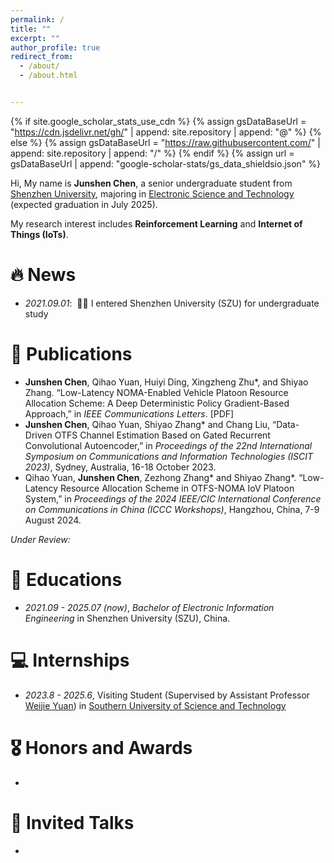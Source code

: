 ```yaml
---
permalink: /
title: ""
excerpt: ""
author_profile: true
redirect_from: 
  - /about/
  - /about.html


---
```


{% if site.google_scholar_stats_use_cdn %}
{% assign gsDataBaseUrl = "https://cdn.jsdelivr.net/gh/" | append: site.repository | append: "@" %}
{% else %}
{% assign gsDataBaseUrl = "https://raw.githubusercontent.com/" | append: site.repository | append: "/" %}
{% endif %}
{% assign url = gsDataBaseUrl | append: "google-scholar-stats/gs_data_shieldsio.json" %}

<span class='anchor' id='about-me'></span>

Hi, My name is **Junshen Chen**, a senior undergraduate student from [Shenzhen University](https://www.szu.edu.cn/), majoring in [Electronic Science and Technology](https://ceie.szu.edu.cn/) (expected graduation in July 2025).

My research interest includes **Reinforcement Learning** and **Internet of Things (IoTs)**. 


# 🔥 News

- *2021.09.01*: &nbsp;🎉🎉 I entered Shenzhen University (SZU) for undergraduate study


# 📝 Publications 

- **Junshen Chen**, Qihao Yuan, Huiyi Ding, Xingzheng Zhu\*, and Shiyao Zhang. “Low-Latency NOMA-Enabled Vehicle Platoon Resource Allocation Scheme: A Deep Deterministic Policy Gradient-Based Approach,” in *IEEE Communications Letters*. [PDF]
- **Junshen Chen**, Qihao Yuan, Shiyao Zhang\* and Chang Liu, “Data-Driven OTFS Channel Estimation Based on Gated Recurrent Convolutional Autoencoder,” in *Proceedings of the 22nd International Symposium on Communications and Information Technologies (ISCIT 2023)*, Sydney, Australia, 16-18 October 2023.
- Qihao Yuan, **Junshen Chen**, Zezhong Zhang\* and Shiyao Zhang\*. “Low-Latency Resource Allocation Scheme in OTFS-NOMA IoV Platoon System,” in *Proceedings of the 2024 IEEE/CIC International Conference on Communications in China (ICCC Workshops)*, Hangzhou, China, 7-9 August 2024.

*Under Review:*

# 📖 Educations

- *2021.09 - 2025.07 (now)*, *Bachelor of Electronic Information Engineering* in Shenzhen University (SZU), China. 


# 💻 Internships

- *2023.8 - 2025.6*, Visiting Student (Supervised by Assistant Professor [Weijie Yuan](https://sites.google.com/view/weijie-yuan/home)) in [Southern University of Science and Technology](https://www.sustech.edu.cn/)


# 🎖 Honors and Awards

- 


# 💬 Invited Talks

- 

